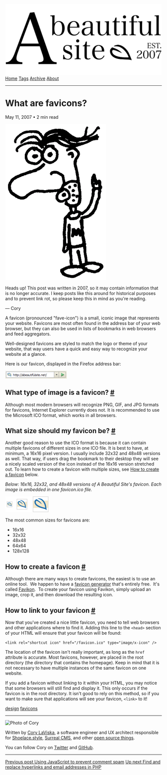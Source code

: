 <a href="../../index.html" class="header-link"><img src="../../images/logos/wordmark.svg" alt="A Beautiful Site" class="wordmark" /></a> <a href="../../index.html" class="nav-item">Home</a> <a href="../../tags/index.html" class="nav-item">Tags</a> <a href="../index.html" class="nav-item">Archive</a> <a href="../../about/index.html" class="nav-item">About</a>

---

# What are favicons?

May 11, 2007 • 2 min read

![A drawing of a cartoon man pointing upwards](../../images/artwork/pointer.gif)

Heads up! This post was written in 2007, so it may contain information that is no longer accurate. I keep posts like this around for historical purposes and to prevent link rot, so please keep this in mind as you're reading.

— Cory

A favicon (pronounced "fave-icon") is a small, iconic image that represents your website. Favicons are most often found in the address bar of your web browser, but they can also be used in lists of bookmarks in web browsers and feed aggregators.

Well-designed favicons are styled to match the logo or theme of your website, that way users have a quick and easy way to recognize your website at a glance.

Here is our favicon, displayed in the Firefox address bar:

[![Example of a favicon](../../images/favicon_example.png)](../../images/favicon_example.png)

## What type of image is a favicon? <a href="#what-type-of-image-is-a-favicon%3F" class="direct-link">#</a>

Although most modern browsers will recognize PNG, GIF, and JPG formats for favicons, Internet Explorer currently does not. It is recommended to use the Microsoft ICO format, which works in all browsers.

## What size should my favicon be? <a href="#what-size-should-my-favicon-be%3F" class="direct-link">#</a>

Another good reason to use the ICO format is because it can contain multiple favicons of different sizes in one ICO file. It is best to have, at minimum, a 16x16 pixel version. I usually include 32x32 and 48x48 versions as well. That way, if users drag the bookmark to their desktop they will see a nicely scaled version of the icon instead of the 16x16 version stretched out. To learn how to create a favicon with multiple sizes, see [How to create a favicon](#how-to-create-a-favicon) below.

_Below: 16x16, 32x32, and 48x48 versions of A Beautiful Site's favicon. Each image is embedded in one favicon.ico file._

[![A favicon in multiple sizes](../../images/favicon_mult_sizes.png)](../../images/favicon_mult_sizes.png)

The most common sizes for favicons are:

- 16x16
- 32x32
- 48x48
- 64x64
- 128x128

## How to create a favicon <a href="#how-to-create-a-favicon" class="direct-link">#</a>

Although there are many ways to create favicons, the easiest is to use an online tool.  We happen to have a [favicon generator](http://favikon.com/) that's entirely free.  It's called [Favikon](http://favikon.com/).  To create your favicon using Favikon, simply upload an image, crop it, and then download the resulting icon.

## How to link to your favicon <a href="#how-to-link-to-your-favicon" class="direct-link">#</a>

Now that you've created a nice little favicon, you need to tell web browsers and other applications where to find it. Adding this line to the `<head>` section of your HTML will ensure that your favicon will be found:

    <link rel="shortcut icon" href="/favicon.ico" type="image/x-icon" />

The location of the favicon isn't really important, as long as the `href` attribute is accurate. Most favicons, however, are placed in the root directory (the directory that contains the homepage). Keep in mind that it is not necessary to have multiple instances of the same favicon on one website.

If you add a favicon without linking to it within your HTML, you may notice that some browsers will still find and display it. This only occurs if the favicon is in the root directory. It isn't good to rely on this method, so if you want to make sure that applications will see your favicon, `<link>` to it!

<a href="../../tags/design/index.html" class="post-tag">design</a> <a href="../../tags/favicons/index.html" class="post-tag">favicons</a>

---

<img src="http://0.gravatar.com/avatar/bf1b3b95fd5b096a3592247c29667b33?s=512" alt="Photo of Cory" class="avatar avatar-small" />

Written by [Cory LaViska](../../index-4.html), a software engineer and UX architect responsible for [Shoelace.style](https://shoelace.style/), [Surreal CMS](https://www.surrealcms.com/), and other [open source things](https://github.com/claviska).

You can follow Cory on [Twitter](https://twitter.com/bgooonz) and [GitHub](https://github.com/claviska).

---

<a href="../using-javascript-to-prevent-comment-spam/index.html" class="post-nav-previous"><span class="small">Previous post</span> Using JavaScript to prevent comment spam</a> <a href="../find-and-replace-hyperlinks-and-email-addresses-in-php/index.html" class="post-nav-next"><span class="small">Up next</span> Find and replace hyperlinks and email addresses in PHP</a>
